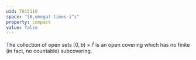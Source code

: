 ```yaml
---
uid: T015110
space: "[0,omega)-times-i^i"
property: compact
value: false
---
```

The collection of open sets $[0,b)\times I^I$ is an open covering which has no finite (in fact, no countable) subcovering.


